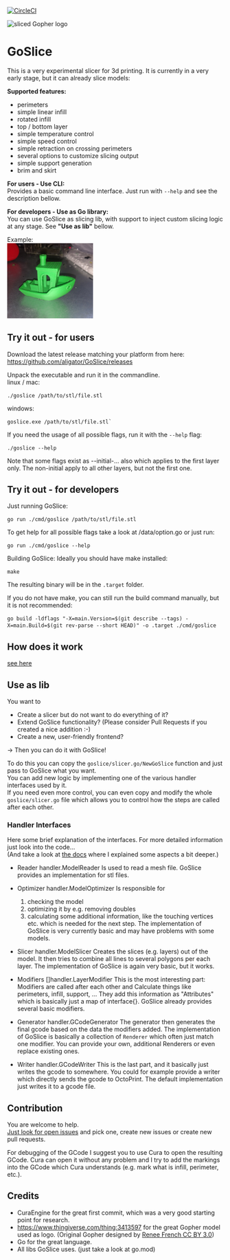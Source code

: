 [![CircleCI](https://circleci.com/gh/aligator/GoSlice.svg?style=svg)](https://circleci.com/gh/aligator/GoSlice)

<img width="200" alt="sliced Gopher logo" src="https://raw.githubusercontent.com/aligator/GoSlice/master/logo.png">

# GoSlice

This is a very experimental slicer for 3d printing. It is currently in a very early stage, but it can already slice models:

__Supported features:__
* perimeters
* simple linear infill
* rotated infill
* top / bottom layer
* simple temperature control
* simple speed control
* simple retraction on crossing perimeters
* several options to customize slicing output
* simple support generation
* brim and skirt

__For users - Use CLI:__  
Provides a basic command line interface. Just run with `--help` and see the description bellow.

__For developers - Use as Go library:__  
You can use GoSlice as slicing lib, with support to inject custom slicing logic at any stage.
See __"Use as lib"__ bellow.

Example:  
<img width="200" alt="sliced Gopher logo" src="https://raw.githubusercontent.com/aligator/GoSlice/master/docs/GoSlice-print.png">

## Try it out - for users
Download the latest release matching your platform from here:
https://github.com/aligator/GoSlice/releases

Unpack the executable and run it in the commandline.  
linux / mac:  
```
./goslice /path/to/stl/file.stl
```

windows:  
```
goslice.exe /path/to/stl/file.stl` 
```

If you need the usage of all possible flags, run it with the `--help` flag:
```
./goslice --help
```

Note that some flags exist as --initial-... also which applies to the first layer only.
The non-initial apply to all other layers, but not the first one.

## Try it out - for developers
Just running GoSlice:
```
go run ./cmd/goslice /path/to/stl/file.stl
```
To get help for all possible flags take a look at /data/option.go or just run:
```
go run ./cmd/goslice --help
```

Building GoSlice:
Ideally you should have make installed:
```
make
```
The resulting binary will be in the `.target` folder.

If you do not have make, you can still run the build command manually, but it is not recommended:
```
go build -ldflags "-X=main.Version=$(git describe --tags) -X=main.Build=$(git rev-parse --short HEAD)" -o .target ./cmd/goslice
```
## How does it work
[see here](docs/README.md)

## Use as lib
You want to
* Create a slicer but do not want to do everything of it?
* Extend GoSlice functionality? (Please consider Pull Requests if you created a nice addition :-)
* Create a new, user-friendly frontend?

-> Then you can do it with GoSlice!  

To do this you can copy the `goslice/slicer.go/NewGoSlice` function and just pass to GoSlice what you want.  
You can add new logic by implementing one of the various handler interfaces used by it.  
If you need even more control, you can even copy and modify the whole `goslice/slicer.go` file which allows you to
control how the steps are called after each other.

### Handler Interfaces
Here some brief explanation of the interfaces. For more detailed information just look into the code...  
(And take a look at [the docs](docs/README.md) where I explained some aspects a bit deeper.)
* Reader    handler.ModelReader
  Is used to read a mesh file. GoSlice provides an implementation for stl files.

* Optimizer handler.ModelOptimizer
  Is responsible for 
  1. checking the model 
  2. optimizing it by e.g. removing doubles 
  3. calculating some additional information, 
     like the touching vertices etc. which is needed for the next step.
  The implementation of GoSlice is very currently basic and may have problems with some models.

* Slicer    handler.ModelSlicer
  Creates the slices (e.g. layers) out of the model. 
  It then tries to combine all lines to several polygons per each layer.
  The implementation of GoSlice is again very basic, but it works.

* Modifiers []handler.LayerModifier
  This is the most interesting part: Modifiers are called after each other and 
  Calculate things like perimeters, infill, support, ...
  They add this information as "Attributes" which is basically just a map of interface{}.
  GoSlice already provides several basic modifiers.

* Generator handler.GCodeGenerator
  The generator then generates the final gcode based on the data the modifiers added.
  The implementation of GoSlice is basically a collection of `Renderer` which often just match one modifier.
  You can provide your own, additional Renderers or even replace existing ones.

* Writer    handler.GCodeWriter
  This is the last part, and it basically just writes the gcode to somewhere.
  You could for example provide a writer which directly sends the gcode to OctoPrint.
  The default implementation just writes it to a gcode file.

## Contribution
You are welcome to help.  
[Just look for open issues](https://github.com/aligator/GoSlice/issues) and pick one, create new issues or create new pull requests.

For debugging of the GCode I suggest you to use Cura to open the resulting GCode.
Cura can open it without any problem and I try to add the markings into the GCode which Cura understands (e.g. mark what is infill, perimeter, etc.).

## Credits
* CuraEngine for the great first commit, which was a very good starting point for research.
* https://www.thingiverse.com/thing:3413597 for the great Gopher model used as logo. (Original Gopher designed by [Renee French CC BY 3.0](http://reneefrench.blogspot.com/))
* Go for the great language.
* All libs GoSlice uses. (just take a look at go.mod)
